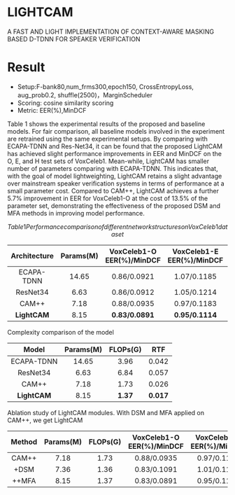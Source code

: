# LIGHTCAM
 A FAST AND LIGHT IMPLEMENTATION OF CONTEXT-AWARE MASKING  BASED D-TDNN FOR SPEAKER VERIFICATION
# Result  
  * Setup:F-bank80,num_frms300,epoch150, CrossEntropyLoss, aug_prob0.2, shuffle(2500)，MarginScheduler
  * Scoring: cosine similarity scoring
  * Metric: EER(%),MinDCF  
  
  Table 1 shows the experimental results of the proposed and baseline models. For fair comparison, all baseline models involved in the experiment are retrained using the same experimental setups. By comparing with ECAPA-TDNN and Res-Net34, it can be found that the proposed LightCAM has achieved slight performance improvements in EER and MinDCF on the O, E, and H test sets of VoxCeleb1. Mean-while, LightCAM has smaller number of parameters comparing with ECAPA-TDNN. This indicates that, with the goal of model lightweighting, LightCAM retains a slight advantage over mainstream speaker verification systems in terms of performance at a small parameter cost. Compared to CAM++, LightCAM achieves a further 5.7% improvement in EER for VoxCeleb1-O at the cost of 13.5% of the parameter set, demonstrating the effectiveness of the proposed DSM and MFA methods in improving model performance.  
  
$$Table1 Performance comparison of different network structures on VoxCeleb1 dataset$$   
  
Architecture  |Params(M)  |VoxCeleb1-O EER(%)/MinDCF  |VoxCeleb1-E EER(%)/MinDCF  |VoxCeleb1-H EER(%)/MinDCF  
| :----: | :-----: | :------: | :-------: | :--------: |   
ECAPA-TDNN  |14.65  |0.86/0.0921  |1.07/0.1185  |2.06/0.1956  
ResNet34  |6.63  |0.86/0.0912  |1.05/0.1214  |1.96/0.1921  
CAM++  |7.18  |0.88/0.0935  |0.97/0.1183  |1.89/0.1971  
**LightCAM**  |8.15  |**0.83/0.0891**  |**0.95/0.1114**  |**1.86/0.1922**  

Complexity comparison of the model  

Model  |Params(M)  |FLOPs(G)  |RTF  
| :----: | :-----: | :------: | :-------: |   
ECAPA-TDNN  |14.65  |3.96  |0.042  
ResNet34  |6.63  |6.84  |0.057  
CAM++  |7.18  |1.73  |0.026  
**LightCAM**  |8.15  |**1.37**  |**0.017**  
  
Ablation study of LightCAM modules. With DSM and MFA applied on CAM++, we get LightCAM  

Method  |Params(M)  |FLOPs(G)  |VoxCeleb1-O EER(%)/MinDCF  |VoxCeleb1-E EER(%)/MinDCF  |VoxCeleb1-H EER(%)/MinDCF  
| :----: | :-----: | :------: | :-------: | :--------: | :---------: |   
CAM++  |7.18  |1.73  |0.88/0.0935  |0.97/0.1183  |1.89/0.1971  
+DSM  |7.36  |1.36  |0.83/0.1091  |1.01/0.1184  |1.94/0.2044  
++MFA  |8.15  |1.37  |0.83/0.0891  |0.95/0.1114  |1.86/0.1922  
